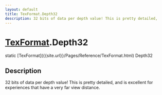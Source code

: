```yaml
---
layout: default
title: TexFormat.Depth32
description: 32 bits of data per depth value! This is pretty detailed, and is excellent for experiences that have a very far view distance.
---
```

# [TexFormat]({{site.url}}/Pages/Reference/TexFormat.html).Depth32

<div class='signature' markdown='1'>
static [TexFormat]({{site.url}}/Pages/Reference/TexFormat.html) Depth32
</div>

## Description
32 bits of data per depth value! This is pretty detailed,
and is excellent for experiences that have a very far view distance.

